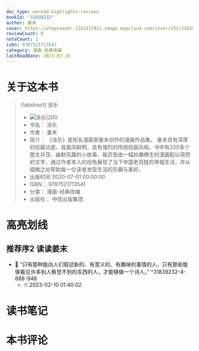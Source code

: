 ```yaml
---
doc_type: weread-highlights-reviews
bookId: "31839232"
author: 姜末
cover: https://wfqqreader-1252317822.image.myqcloud.com/cover/232/31839232/t7_31839232.jpg
reviewCount: 0
noteCount: 1
isbn: 9787521713541
category: 漫画-经典改编
lastReadDate: 2023-02-10
---
```

# 关于这本书
> [!abstract] 涂乐
> - ![ 涂乐|200](https://wfqqreader-1252317822.image.myqcloud.com/cover/232/31839232/t7_31839232.jpg)
> - 书名： 涂乐
> - 作者： 姜末
> - 简介： 《涂乐》是知名漫画家姜末创作的漫画作品集。 姜末具有深厚的绘画功底，其画风鲜明，具有强烈的传统绘画风格。书中有200多个图文并茂、幽默风趣的小故事，每页皆由一幅妙趣横生的漫画配以简短的文字，通过作者本人的视角展现了当下中国老百姓的幸福生活，并从细微之处帮助每一位读者发现生活的乐趣与美好。
> - 出版时间 2020-07-01 00:00:00
> - ISBN： 9787521713541
> - 分类： 漫画-经典改编
> - 出版社： 中信出版集团

# 高亮划线

## 推荐序2 读读姜末


- 📌 “只有那种能向人们叙述新的、有意义的、有趣味的事情的人，只有那些能够看见许多别人察觉不到的东西的人，才能够做一个诗人。” ^31839232-4-888-948
    - ⏱ 2023-02-10 01:40:02 
# 读书笔记

# 本书评论
